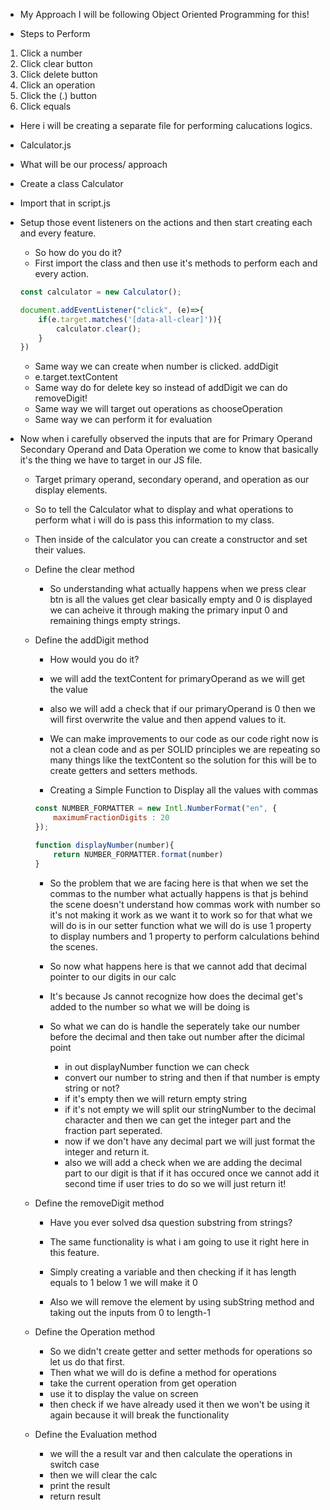 - My Approach I will be following Object Oriented Programming for this!

- Steps to Perform
1. Click a number 
2. Click clear button
3. Click delete button
4. Click an operation
5. Click the (.) button
6. Click equals

- Here i will be creating a separate file for performing calucations logics.
- Calculator.js

- What will be our process/ approach

- Create a class Calculator 
- Import that in script.js

- Setup those event listeners on the actions and then start creating each and every feature.
    - So how do you do it?
    - First import the class and then use it's methods to perform each and every action.
    ```js
    const calculator = new Calculator();

    document.addEventListener("click", (e)=>{
        if(e.target.matches('[data-all-clear]')){
            calculator.clear();
        }
    })
    ```
    - Same way we can create when number is clicked. addDigit
    - e.target.textContent
    - Same way do for delete key so instead of addDigit we can do removeDigit!
    - Same way we will target out operations as chooseOperation
    - Same way we can perform it for evaluation

- Now when i carefully observed the inputs that are for Primary Operand Secondary Operand and Data Operation we come to know that basically it's the thing we have to target in our JS file.
    - Target primary operand, secondary operand, and operation as our display elements.
    - So to tell the Calculator what to display and what operations to perform what i will do is pass this information to my class.

    - Then inside of the calculator you can create a constructor and set their values.

    - Define the clear method
        - So understanding what actually happens when we press clear btn is all the values get clear basically empty and 0 is displayed we can acheive it through making the primary input 0 and remaining things empty strings.

    - Define the addDigit method
        - How would you do it?
        - we will add the textContent for primaryOperand as we will get the value
        - also we will add a check that if our primaryOperand is 0 then we will first overwrite the value and then append values to it.
        - We can make improvements to our code as our code right now is not a clean code and as per SOLID principles we are repeating so many things like the textContent so the solution for this will be to create getters and setters methods.

        - Creating a Simple Function to Display all the values with commas
        ```js
        const NUMBER_FORMATTER = new Intl.NumberFormat("en", {
            maximumFractionDigits : 20
        });

        function displayNumber(number){
            return NUMBER_FORMATTER.format(number)
        }
        ```
        
        - So the problem that we are facing here is that when we set the commas to the number what actually happens is that js behind the scene doesn't understand how commas work with number so it's not making it work as we want it to work so for that what we will do is in our setter function what we will do is use 1 property to display numbers and 1 property to perform calculations behind the scenes.

        - So now what happens here is that we cannot add that decimal pointer to our digits in our calc
        - It's because Js cannot recognize how does the decimal get's added to the number so what we will be doing is

        - So what we can do is handle the seperately take our number before the decimal and then take out number after the dicimal point 
            - in out displayNumber function we can check
            - convert our number to string and then if that number is empty string or not?
            - if it's empty then we will return  empty string
            - if it's not empty we will split our stringNumber to the decimal character and then we can get the integer part and the fraction part seperated.
            - now if we don't have any decimal part we will just format the integer and return it.
            - also we will add a check when we are adding the decimal part to our digit is that if it has occured once we cannot add it second time if user tries to do so we will just return it!

    - Define the removeDigit method
        - Have you ever solved dsa question substring from strings?
        - The same functionality is what i am going to use it right here in this feature.

        - Simply creating a variable and then checking if it has length equals to 1 below 1 we will make it 0
        - Also we will remove the element by using subString method and taking out the inputs from 0 to length-1

    - Define the Operation method
        - So we didn't create getter and setter methods for operations so let us do that first.
        - Then what we will do is define a method for operations
        - take the current operation from get operation
        - use it to display the value on screen 
        - then check if we have already used it then we won't be using it again because it will break the functionality
        
    - Define the Evaluation method
        - we will the a result var and then calculate the operations in switch case
        - then we will clear the calc
        - print the result
        - return result

